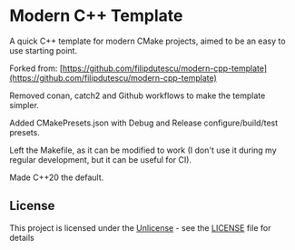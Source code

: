 # Modern C++ Template

A quick C++ template for modern CMake projects, aimed to be an easy to use
starting point.

Forked from: [https://github.com/filipdutescu/modern-cpp-template](https://github.com/filipdutescu/modern-cpp-template)

Removed conan, catch2 and Github workflows to make the template simpler.

Added CMakePresets.json with Debug and Release configure/build/test presets.

Left the Makefile, as it can be modified to work (I don't use it during my regular development, but it can be useful for CI).

Made C++20 the default.


## License

This project is licensed under the [Unlicense](https://unlicense.org/) - see the
[LICENSE](LICENSE) file for details

